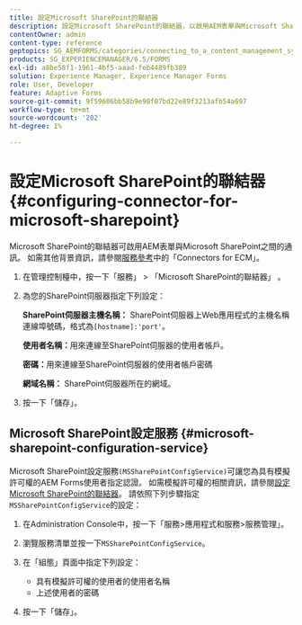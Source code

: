 ```yaml
---
title: 設定Microsoft SharePoint的聯結器
description: 設定Microsoft SharePoint的聯結器，以啟用AEM表單與Microsoft SharePoint之間的通訊。
contentOwner: admin
content-type: reference
geptopics: SG_AEMFORMS/categories/connecting_to_a_content_management_system
products: SG_EXPERIENCEMANAGER/6.5/FORMS
exl-id: a8be58f1-1961-4bf5-aaad-feb4489fb389
solution: Experience Manager, Experience Manager Forms
role: User, Developer
feature: Adaptive Forms
source-git-commit: 9f59606bb58b9e90f07bd22e89f3213afb54a697
workflow-type: tm+mt
source-wordcount: '202'
ht-degree: 1%

---
```


# 設定Microsoft SharePoint的聯結器 {#configuring-connector-for-microsoft-sharepoint}

Microsoft SharePoint的聯結器可啟用AEM表單與Microsoft SharePoint之間的通訊。 如需其他背景資訊，請參閱[服務參考](https://www.adobe.com/go/learn_aemforms_services_63)中的「Connectors for ECM」。

1. 在管理控制檯中，按一下「服務」 > 「Microsoft SharePoint的聯結器」 。
1. 為您的SharePoint伺服器指定下列設定：

   **SharePoint伺服器主機名稱：** SharePoint伺服器上Web應用程式的主機名稱連線埠號碼，格式為`[hostname]:'port'`。

   **使用者名稱：**&#x200B;用來連線至SharePoint伺服器的使用者帳戶。

   **密碼：**&#x200B;用來連線至SharePoint伺服器的使用者帳戶密碼

   **網域名稱：** SharePoint伺服器所在的網域。

1. 按一下「儲存」。

## Microsoft SharePoint設定服務 {#microsoft-sharepoint-configuration-service}

Microsoft SharePoint設定服務`(MSSharePointConfigService)`可讓您為具有模擬許可權的AEM Forms使用者指定認證。 如需模擬許可權的相關資訊，請參閱[設定Microsoft SharePoint的聯結器](https://help.adobe.com/en_US/AEMForms/6.1/SharePointConfig/index.html)。 請依照下列步驟指定`MSSharePointConfigService`的設定：

1. 在Administration Console中，按一下「服務>應用程式和服務>服務管理」。
1. 瀏覽服務清單並按一下`MSSharePointConfigService`。
1. 在「組態」頁面中指定下列設定：

   * 具有模擬許可權的使用者的使用者名稱
   * 上述使用者的密碼

1. 按一下「儲存」。
